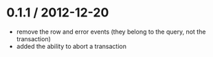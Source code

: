 0.1.1 / 2012-12-20
==================

  * remove the row and error events (they belong to the query, not the transaction)
  * added the ability to abort a transaction
